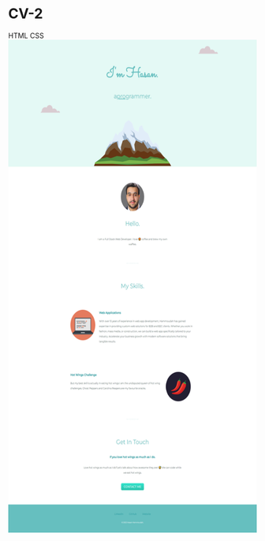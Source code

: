 # CV-2
HTML CSS
<img src="images/Personal Website Part 3.png" alt="Hasan Hammoudah" height="1000px" width="1000px">
